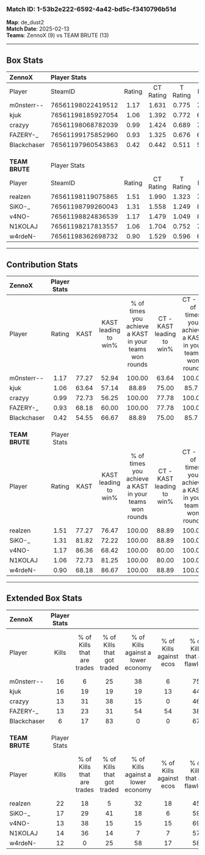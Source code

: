 ### Match ID: 1-53b2e222-6592-4a42-bd5c-f3410796b51d  
**Map**: de_dust2  
**Match Date**: 2025-02-13  
**Teams**: ZennoX (9) vs TEAM BRUTE (13)  

---  

## Box Stats  

| **ZennoX**     | Player Stats      |        |           |          |       |      |       |         |        |      |     |
| :- | :- | :-: | :-: | :-: | :-: | :-: | :-: | :-: | :-: | :-: | :-: |
| Player         | SteamID           | Rating | CT Rating | T Rating | KAST  | ADR  | Kills | Assists | Deaths | K/D  | HS% |
| m0nsterr--     | 76561198022419512 |  1.17  |   1.631   |  0.775   | 77.27 | 79.6 |  16   |    5    |   15   | 1.07 | 43  |
| kjuk           | 76561198185927054 |  1.06  |   1.392   |  0.772   | 63.64 | 80.3 |  16   |    3    |   15   | 1.07 | 62  |
| crazyy         | 76561198068782039 |  0.99  |   1.424   |  0.689   | 72.73 | 70.6 |  13   |    6    |   15   | 0.87 | 30  |
| FAZERY-_       | 76561199175852960 |  0.93  |   1.325   |  0.676   | 68.18 | 77.9 |  13   |    5    |   17   | 0.76 | 38  |
| Blackchaser    | 76561197960543863 |  0.42  |   0.442   |  0.511   | 54.55 | 30.4 |   6   |    3    |   16   | 0.38 | 66  |
|                |                   |        |           |          |       |      |       |         |        |      |     |
|                |                   |        |           |          |       |      |       |         |        |      |     |
|                |                   |        |           |          |       |      |       |         |        |      |     |
| **TEAM BRUTE** | Player Stats      |        |           |          |       |      |       |         |        |      |     |
| Player         | SteamID           | Rating | CT Rating | T Rating | KAST  | ADR  | Kills | Assists | Deaths | K/D  | HS% |
| realzen        | 76561198119075865 |  1.51  |   1.990   |  1.323   | 77.27 | 90.0 |  22   |    4    |   12   | 1.83 | 54  |
| SiKO-_         | 76561198799260043 |  1.31  |   1.558   |  1.249   | 81.82 | 87.5 |  17   |    5    |   13   | 1.31 | 76  |
| v4NO-          | 76561198824836539 |  1.17  |   1.479   |  1.049   | 86.36 | 59.1 |  13   |    5    |   10   | 1.30 | 38  |
| N1KOLAJ        | 76561198217813557 |  1.06  |   1.704   |  0.752   | 72.73 | 73.9 |  14   |    5    |   14   | 1.00 | 71  |
| w4rdeN-        | 76561198362698732 |  0.90  |   1.529   |  0.596   | 68.18 | 66.5 |  12   |    4    |   15   | 0.80 | 25  |
---  

## Contribution Stats  

| **ZennoX**     | Player Stats |       |                      |                                                        |                           |                                                             |                          |                                                            |
| :- | :-: | :-: | :-: | :-: | :-: | :-: | :-: | :-: |
| Player         |    Rating    | KAST  | KAST leading to win% | % of times you achieve a KAST in your teams won rounds | CT - KAST leading to win% | CT - % of times you achieve a KAST in your teams won rounds | T - KAST leading to win% | T - % of times you achieve a KAST in your teams won rounds |
| m0nsterr--     |     1.17     | 77.27 |        52.94         |                         100.00                         |           63.64           |                           100.00                            |          33.33           |                           100.00                           |
| kjuk           |     1.06     | 63.64 |        57.14         |                         88.89                          |           75.00           |                            85.71                            |          33.33           |                           100.00                           |
| crazyy         |     0.99     | 72.73 |        56.25         |                         100.00                         |           77.78           |                           100.00                            |          28.57           |                           100.00                           |
| FAZERY-_       |     0.93     | 68.18 |        60.00         |                         100.00                         |           77.78           |                           100.00                            |          33.33           |                           100.00                           |
| Blackchaser    |     0.42     | 54.55 |        66.67         |                         88.89                          |           75.00           |                            85.71                            |          50.00           |                           100.00                           |
|                |              |       |                      |                                                        |                           |                                                             |                          |                                                            |
|                |              |       |                      |                                                        |                           |                                                             |                          |                                                            |
|                |              |       |                      |                                                        |                           |                                                             |                          |                                                            |
| **TEAM BRUTE** | Player Stats |       |                      |                                                        |                           |                                                             |                          |                                                            |
| Player         |    Rating    | KAST  | KAST leading to win% | % of times you achieve a KAST in your teams won rounds | CT - KAST leading to win% | CT - % of times you achieve a KAST in your teams won rounds | T - KAST leading to win% | T - % of times you achieve a KAST in your teams won rounds |
| realzen        |     1.51     | 77.27 |        76.47         |                         100.00                         |           88.89           |                           100.00                            |          62.50           |                           100.00                           |
| SiKO-_         |     1.31     | 81.82 |        72.22         |                         100.00                         |           88.89           |                           100.00                            |          55.56           |                           100.00                           |
| v4NO-          |     1.17     | 86.36 |        68.42         |                         100.00                         |           80.00           |                           100.00                            |          55.56           |                           100.00                           |
| N1KOLAJ        |     1.06     | 72.73 |        81.25         |                         100.00                         |           80.00           |                           100.00                            |          83.33           |                           100.00                           |
| w4rdeN-        |     0.90     | 68.18 |        86.67         |                         100.00                         |           88.89           |                           100.00                            |          83.33           |                           100.00                           |
---  

## Extended Box Stats  

| **ZennoX**     | Player Stats |                            |                            |                                    |                         |                              |                                 |        |                             |                                     |                          |                               |                            |
| :- | :-: | :-: | :-: | :-: | :-: | :-: | :-: | :-: | :-: | :-: | :-: | :-: | :-: |
| Player         |    Kills     | % of Kills that are trades | % of Kills that got traded | % of Kills against a lower economy | % of Kills against ecos | % of Kills that are flawless | % of Kills that are close duels | Deaths | % of Deaths that get traded | % of Deaths against a lower economy | % of Deaths against ecos | % of Deaths that are flawless | % of Deaths that are close |
| m0nsterr--     |      16      |             6              |             25             |                 38                 |            6            |              75              |                0                |   15   |             20              |                  7                  |            0             |              40               |             7              |
| kjuk           |      16      |             19             |             19             |                 19                 |           13            |              44              |               13                |   15   |             13              |                  7                  |            0             |              67               |             7              |
| crazyy         |      13      |             31             |             38             |                 15                 |            0            |              46              |                0                |   15   |             27              |                 13                  |            7             |              67               |             7              |
| FAZERY-_       |      13      |             23             |             31             |                 54                 |           54            |              38              |                8                |   17   |             24              |                 12                  |            6             |              53               |             0              |
| Blackchaser    |      6       |             17             |             83             |                 0                  |            0            |              67              |                0                |   16   |             13              |                  6                  |            0             |              56               |             0              |
|                |              |                            |                            |                                    |                         |                              |                                 |        |                             |                                     |                          |                               |                            |
|                |              |                            |                            |                                    |                         |                              |                                 |        |                             |                                     |                          |                               |                            |
|                |              |                            |                            |                                    |                         |                              |                                 |        |                             |                                     |                          |                               |                            |
| **TEAM BRUTE** | Player Stats |                            |                            |                                    |                         |                              |                                 |        |                             |                                     |                          |                               |                            |
| Player         |    Kills     | % of Kills that are trades | % of Kills that got traded | % of Kills against a lower economy | % of Kills against ecos | % of Kills that are flawless | % of Kills that are close duels | Deaths | % of Deaths that get traded | % of Deaths against a lower economy | % of Deaths against ecos | % of Deaths that are flawless | % of Deaths that are close |
| realzen        |      22      |             18             |             5              |                 32                 |           18            |              45              |                0                |   12   |             42              |                  0                  |            0             |              58               |             8              |
| SiKO-_         |      17      |             29             |             41             |                 18                 |            6            |              59              |               12                |   13   |             23              |                  0                  |            0             |              62               |             8              |
| v4NO-          |      13      |             38             |             15             |                 15                 |           15            |              69              |                0                |   10   |             30              |                  0                  |            0             |              70               |             0              |
| N1KOLAJ        |      14      |             36             |             14             |                 7                  |            7            |              57              |                0                |   14   |             36              |                  7                  |            7             |              57               |             0              |
| w4rdeN-        |      12      |             0              |             25             |                 58                 |           17            |              58              |                8                |   15   |             33              |                 13                  |            7             |              27               |             7              |
